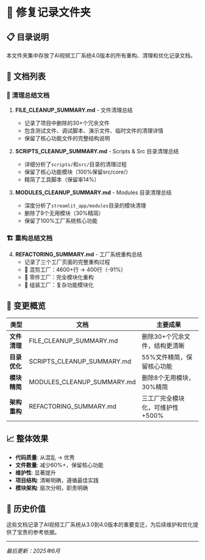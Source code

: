 # 📁 修复记录文件夹

## 📋 目录说明

本文件夹集中存放了AI视频工厂系统4.0版本的所有重构、清理和优化记录文档。

## 📄 文档列表

### 🧹 清理总结文档

1. **FILE_CLEANUP_SUMMARY.md** - 文件清理总结
   - 记录了项目中删除的30+个冗余文件
   - 包含测试文件、调试脚本、演示文件、临时文件的清理详情
   - 保留了核心功能文件的完整结构说明

2. **SCRIPTS_CLEANUP_SUMMARY.md** - Scripts & Src 目录清理总结
   - 详细分析了`scripts/`和`src/`目录的清理过程
   - 保留了核心功能模块（100%保留src/core/）
   - 精简了工具脚本（保留率14%）

3. **MODULES_CLEANUP_SUMMARY.md** - Modules 目录清理总结
   - 深度分析了`streamlit_app/modules`目录的模块清理
   - 删除了8个无用模块（30%精简）
   - 保留了100%工厂系统核心功能

### 🏗️ 重构总结文档

4. **REFACTORING_SUMMARY.md** - 工厂系统重构总结
   - 记录了三个工厂页面的完整重构过程
   - 🧪 混剪工厂：4600+行 → 400行（-91%）
   - 🧫 零件工厂：完全模块化重构
   - 🧱 组装工厂：复杂功能模块化

## 🎯 变更概览

| 类型 | 文档 | 主要成果 |
|------|------|----------|
| **文件清理** | FILE_CLEANUP_SUMMARY.md | 删除30+个冗余文件，结构更清晰 |
| **目录优化** | SCRIPTS_CLEANUP_SUMMARY.md | 55%文件精简，保留核心功能 |
| **模块精简** | MODULES_CLEANUP_SUMMARY.md | 删除8个无用模块，30%精简 |
| **架构重构** | REFACTORING_SUMMARY.md | 三工厂完全模块化，可维护性+500% |

## 📈 整体效果

- **代码质量**: 从混乱 → 优秀
- **文件数量**: 减少60%+，保留核心功能
- **维护性**: 显著提升
- **项目结构**: 清晰明确，遵循最佳实践
- **模块架构**: 层次分明，职责明确

## 🚀 历史价值

这些文档记录了AI视频工厂系统从3.0到4.0版本的重要变迁，为后续维护和优化提供了宝贵的参考依据。

---

*最后更新：2025年6月* 